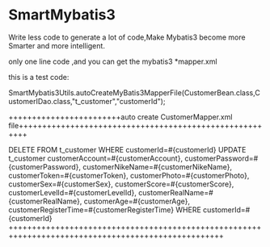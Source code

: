 # SmartMybatis3
Write less code to generate a lot of code,Make Mybatis3 become more Smarter and more intelligent.

only one line code ,and you can get the mybatis3 *mapper.xml

this is a test code:

SmartMybatis3Utils.autoCreateMyBatis3MapperFile(CustomerBean.class,CustomerIDao.class,"t_customer","customerId");

++++++++++++++++++++++++auto create CustomerMapper.xml file++++++++++++++++++++++++++++++++++++++++++++++++++++++++

<?xml version="1.0" encoding="UTF-8"?>
<!DOCTYPE mapper PUBLIC "-//mybatis.org//DTD Mapper 3.0//EN" "http://mybatis.org/dtd/mybatis-3-mapper.dtd">

<mapper namespace="test.IDao.CustomerIDao">
  <resultMap type="test.model.CustomerBean" id="customerBeanResultListMap">
    <id property="customerId" column="customerId"/>
    <result property="customerAccount" column="customerAccount"/>
    <result property="customerPassword" column="customerPassword"/>
    <result property="customerNikeName" column="customerNikeName"/>
    <result property="customerToken" column="customerToken"/>
    <result property="customerPhoto" column="customerPhoto"/>
    <result property="customerSex" column="customerSex"/>
    <result property="customerScore" column="customerScore"/>
    <result property="customerLevelId" column="customerLevelId"/>
    <result property="customerRealName" column="customerRealName"/>
    <result property="customerAge" column="customerAge"/>
    <result property="customerRegisterTime" column="customerRegisterTime"/>
  </resultMap>
  <delete id="deleteCustomerById" parameterType="Long">DELETE FROM t_customer WHERE customerId=#{customerId}</delete>
  <update id="updateCustomer" parameterType="test.model.CustomerBean">UPDATE t_customer 
    <set>
      <if test="customerAccount!=null">customerAccount=#{customerAccount},</if>
      <if test="customerPassword!=null">customerPassword=#{customerPassword},</if>
      <if test="customerNikeName!=null">customerNikeName=#{customerNikeName},</if>
      <if test="customerToken!=null">customerToken=#{customerToken},</if>
      <if test="customerPhoto!=null">customerPhoto=#{customerPhoto},</if>
      <if test="customerSex!=null">customerSex=#{customerSex},</if>
      <if test="customerScore!=null">customerScore=#{customerScore},</if>
      <if test="customerLevelId!=null">customerLevelId=#{customerLevelId},</if>
      <if test="customerRealName!=null">customerRealName=#{customerRealName},</if>
      <if test="customerAge!=null">customerAge=#{customerAge},</if>
      <if test="customerRegisterTime!=null">customerRegisterTime=#{customerRegisterTime}</if>
    </set> WHERE customerId=#{customerId}
  </update>
</mapper>
++++++++++++++++++++++++++++++++++++++++++++++++++++++++++++++++++++++++++++++++++++++++++++++++++++
